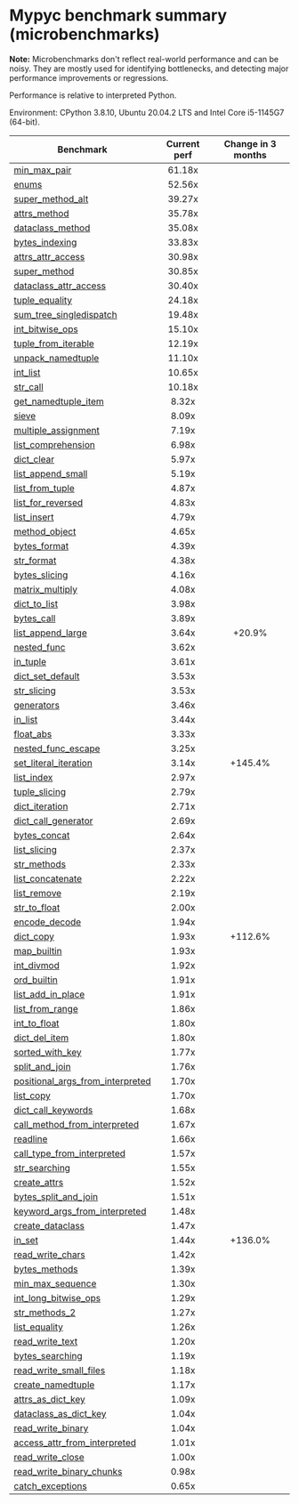 # Mypyc benchmark summary (microbenchmarks)

**Note:** Microbenchmarks don't reflect real-world performance and can be noisy.
           They are mostly used for identifying bottlenecks, and detecting major performance
           improvements or regressions.

Performance is relative to interpreted Python.

Environment: CPython 3.8.10, Ubuntu 20.04.2 LTS and Intel Core i5-1145G7 (64-bit).

| Benchmark | Current perf | Change in 3 months |
| --- | :---: | :---: |
| [min_max_pair](benchmarks/min_max_pair.md) | 61.18x |  |
| [enums](benchmarks/enums.md) | 52.56x |  |
| [super_method_alt](benchmarks/super_method_alt.md) | 39.27x |  |
| [attrs_method](benchmarks/attrs_method.md) | 35.78x |  |
| [dataclass_method](benchmarks/dataclass_method.md) | 35.08x |  |
| [bytes_indexing](benchmarks/bytes_indexing.md) | 33.83x |  |
| [attrs_attr_access](benchmarks/attrs_attr_access.md) | 30.98x |  |
| [super_method](benchmarks/super_method.md) | 30.85x |  |
| [dataclass_attr_access](benchmarks/dataclass_attr_access.md) | 30.40x |  |
| [tuple_equality](benchmarks/tuple_equality.md) | 24.18x |  |
| [sum_tree_singledispatch](benchmarks/sum_tree_singledispatch.md) | 19.48x |  |
| [int_bitwise_ops](benchmarks/int_bitwise_ops.md) | 15.10x |  |
| [tuple_from_iterable](benchmarks/tuple_from_iterable.md) | 12.19x |  |
| [unpack_namedtuple](benchmarks/unpack_namedtuple.md) | 11.10x |  |
| [int_list](benchmarks/int_list.md) | 10.65x |  |
| [str_call](benchmarks/str_call.md) | 10.18x |  |
| [get_namedtuple_item](benchmarks/get_namedtuple_item.md) | 8.32x |  |
| [sieve](benchmarks/sieve.md) | 8.09x |  |
| [multiple_assignment](benchmarks/multiple_assignment.md) | 7.19x |  |
| [list_comprehension](benchmarks/list_comprehension.md) | 6.98x |  |
| [dict_clear](benchmarks/dict_clear.md) | 5.97x |  |
| [list_append_small](benchmarks/list_append_small.md) | 5.19x |  |
| [list_from_tuple](benchmarks/list_from_tuple.md) | 4.87x |  |
| [list_for_reversed](benchmarks/list_for_reversed.md) | 4.83x |  |
| [list_insert](benchmarks/list_insert.md) | 4.79x |  |
| [method_object](benchmarks/method_object.md) | 4.65x |  |
| [bytes_format](benchmarks/bytes_format.md) | 4.39x |  |
| [str_format](benchmarks/str_format.md) | 4.38x |  |
| [bytes_slicing](benchmarks/bytes_slicing.md) | 4.16x |  |
| [matrix_multiply](benchmarks/matrix_multiply.md) | 4.08x |  |
| [dict_to_list](benchmarks/dict_to_list.md) | 3.98x |  |
| [bytes_call](benchmarks/bytes_call.md) | 3.89x |  |
| [list_append_large](benchmarks/list_append_large.md) | 3.64x | +20.9% |
| [nested_func](benchmarks/nested_func.md) | 3.62x |  |
| [in_tuple](benchmarks/in_tuple.md) | 3.61x |  |
| [dict_set_default](benchmarks/dict_set_default.md) | 3.53x |  |
| [str_slicing](benchmarks/str_slicing.md) | 3.53x |  |
| [generators](benchmarks/generators.md) | 3.46x |  |
| [in_list](benchmarks/in_list.md) | 3.44x |  |
| [float_abs](benchmarks/float_abs.md) | 3.33x |  |
| [nested_func_escape](benchmarks/nested_func_escape.md) | 3.25x |  |
| [set_literal_iteration](benchmarks/set_literal_iteration.md) | 3.14x | +145.4% |
| [list_index](benchmarks/list_index.md) | 2.97x |  |
| [tuple_slicing](benchmarks/tuple_slicing.md) | 2.79x |  |
| [dict_iteration](benchmarks/dict_iteration.md) | 2.71x |  |
| [dict_call_generator](benchmarks/dict_call_generator.md) | 2.69x |  |
| [bytes_concat](benchmarks/bytes_concat.md) | 2.64x |  |
| [list_slicing](benchmarks/list_slicing.md) | 2.37x |  |
| [str_methods](benchmarks/str_methods.md) | 2.33x |  |
| [list_concatenate](benchmarks/list_concatenate.md) | 2.22x |  |
| [list_remove](benchmarks/list_remove.md) | 2.19x |  |
| [str_to_float](benchmarks/str_to_float.md) | 2.00x |  |
| [encode_decode](benchmarks/encode_decode.md) | 1.94x |  |
| [dict_copy](benchmarks/dict_copy.md) | 1.93x | +112.6% |
| [map_builtin](benchmarks/map_builtin.md) | 1.93x |  |
| [int_divmod](benchmarks/int_divmod.md) | 1.92x |  |
| [ord_builtin](benchmarks/ord_builtin.md) | 1.91x |  |
| [list_add_in_place](benchmarks/list_add_in_place.md) | 1.91x |  |
| [list_from_range](benchmarks/list_from_range.md) | 1.86x |  |
| [int_to_float](benchmarks/int_to_float.md) | 1.80x |  |
| [dict_del_item](benchmarks/dict_del_item.md) | 1.80x |  |
| [sorted_with_key](benchmarks/sorted_with_key.md) | 1.77x |  |
| [split_and_join](benchmarks/split_and_join.md) | 1.76x |  |
| [positional_args_from_interpreted](benchmarks/positional_args_from_interpreted.md) | 1.70x |  |
| [list_copy](benchmarks/list_copy.md) | 1.70x |  |
| [dict_call_keywords](benchmarks/dict_call_keywords.md) | 1.68x |  |
| [call_method_from_interpreted](benchmarks/call_method_from_interpreted.md) | 1.67x |  |
| [readline](benchmarks/readline.md) | 1.66x |  |
| [call_type_from_interpreted](benchmarks/call_type_from_interpreted.md) | 1.57x |  |
| [str_searching](benchmarks/str_searching.md) | 1.55x |  |
| [create_attrs](benchmarks/create_attrs.md) | 1.52x |  |
| [bytes_split_and_join](benchmarks/bytes_split_and_join.md) | 1.51x |  |
| [keyword_args_from_interpreted](benchmarks/keyword_args_from_interpreted.md) | 1.48x |  |
| [create_dataclass](benchmarks/create_dataclass.md) | 1.47x |  |
| [in_set](benchmarks/in_set.md) | 1.44x | +136.0% |
| [read_write_chars](benchmarks/read_write_chars.md) | 1.42x |  |
| [bytes_methods](benchmarks/bytes_methods.md) | 1.39x |  |
| [min_max_sequence](benchmarks/min_max_sequence.md) | 1.30x |  |
| [int_long_bitwise_ops](benchmarks/int_long_bitwise_ops.md) | 1.29x |  |
| [str_methods_2](benchmarks/str_methods_2.md) | 1.27x |  |
| [list_equality](benchmarks/list_equality.md) | 1.26x |  |
| [read_write_text](benchmarks/read_write_text.md) | 1.20x |  |
| [bytes_searching](benchmarks/bytes_searching.md) | 1.19x |  |
| [read_write_small_files](benchmarks/read_write_small_files.md) | 1.18x |  |
| [create_namedtuple](benchmarks/create_namedtuple.md) | 1.17x |  |
| [attrs_as_dict_key](benchmarks/attrs_as_dict_key.md) | 1.09x |  |
| [dataclass_as_dict_key](benchmarks/dataclass_as_dict_key.md) | 1.04x |  |
| [read_write_binary](benchmarks/read_write_binary.md) | 1.04x |  |
| [access_attr_from_interpreted](benchmarks/access_attr_from_interpreted.md) | 1.01x |  |
| [read_write_close](benchmarks/read_write_close.md) | 1.00x |  |
| [read_write_binary_chunks](benchmarks/read_write_binary_chunks.md) | 0.98x |  |
| [catch_exceptions](benchmarks/catch_exceptions.md) | 0.65x |  |
